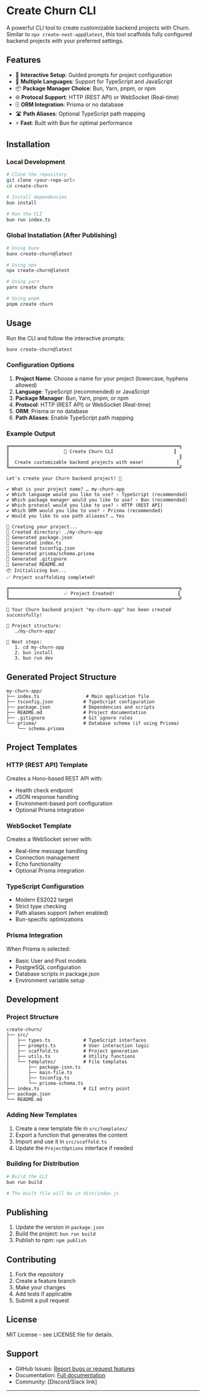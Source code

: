 # Create Churn CLI

A powerful CLI tool to create customizable backend projects with Churn. Similar to `npx create-next-app@latest`, this tool scaffolds fully configured backend projects with your preferred settings.

## Features

- 🚀 **Interactive Setup**: Guided prompts for project configuration
- 🔧 **Multiple Languages**: Support for TypeScript and JavaScript
- 📦 **Package Manager Choice**: Bun, Yarn, pnpm, or npm
- 🌐 **Protocol Support**: HTTP (REST API) or WebSocket (Real-time)
- 🗄️ **ORM Integration**: Prisma or no database
- 🛣️ **Path Aliases**: Optional TypeScript path mapping
- ⚡ **Fast**: Built with Bun for optimal performance

## Installation

### Local Development

```bash
# Clone the repository
git clone <your-repo-url>
cd create-churn

# Install dependencies
bun install

# Run the CLI
bun run index.ts
```

### Global Installation (After Publishing)

```bash
# Using bunx
bunx create-churn@latest

# Using npx
npx create-churn@latest

# Using yarn
yarn create churn

# Using pnpm
pnpm create churn
```

## Usage

Run the CLI and follow the interactive prompts:

```bash
bunx create-churn@latest
```

### Configuration Options

1. **Project Name**: Choose a name for your project (lowercase, hyphens allowed)
2. **Language**: TypeScript (recommended) or JavaScript
3. **Package Manager**: Bun, Yarn, pnpm, or npm
4. **Protocol**: HTTP (REST API) or WebSocket (Real-time)
5. **ORM**: Prisma or no database
6. **Path Aliases**: Enable TypeScript path mapping

### Example Output

```
╔══════════════════════════════════════════════════════════════╗
║                    🚀 Create Churn CLI                      ║
║                                                              ║
║  Create customizable backend projects with ease!            ║
╚══════════════════════════════════════════════════════════════╝

Let's create your Churn backend project! 🚀

✔ What is your project name? … my-churn-app
✔ Which language would you like to use? › TypeScript (recommended)
✔ Which package manager would you like to use? › Bun (recommended)
✔ Which protocol would you like to use? › HTTP (REST API)
✔ Which ORM would you like to use? › Prisma (recommended)
✔ Would you like to use path aliases? … Yes

🚀 Creating your project...
📁 Created directory: ./my-churn-app
📄 Generated package.json
📄 Generated index.ts
📄 Generated tsconfig.json
📄 Generated prisma/schema.prisma
📄 Generated .gitignore
📄 Generated README.md
📦 Initializing bun...
✅ Project scaffolding completed!

╔══════════════════════════════════════════════════════════════╗
║                    ✅ Project Created!                       ║
╚══════════════════════════════════════════════════════════════╝

🎉 Your Churn backend project "my-churn-app" has been created successfully!

📁 Project structure:
   ./my-churn-app/

🚀 Next steps:
   1. cd my-churn-app
   2. bun install
   3. bun run dev
```

## Generated Project Structure

```
my-churn-app/
├── index.ts                 # Main application file
├── tsconfig.json           # TypeScript configuration
├── package.json            # Dependencies and scripts
├── README.md               # Project documentation
├── .gitignore              # Git ignore rules
└── prisma/                 # Database schema (if using Prisma)
    └── schema.prisma
```

## Project Templates

### HTTP (REST API) Template

Creates a Hono-based REST API with:
- Health check endpoint
- JSON response handling
- Environment-based port configuration
- Optional Prisma integration

### WebSocket Template

Creates a WebSocket server with:
- Real-time message handling
- Connection management
- Echo functionality
- Optional Prisma integration

### TypeScript Configuration

- Modern ES2022 target
- Strict type checking
- Path aliases support (when enabled)
- Bun-specific optimizations

### Prisma Integration

When Prisma is selected:
- Basic User and Post models
- PostgreSQL configuration
- Database scripts in package.json
- Environment variable setup

## Development

### Project Structure

```
create-churn/
├── src/
│   ├── types.ts            # TypeScript interfaces
│   ├── prompts.ts          # User interaction logic
│   ├── scaffold.ts         # Project generation
│   ├── utils.ts            # Utility functions
│   └── templates/          # File templates
│       ├── package-json.ts
│       ├── main-file.ts
│       ├── tsconfig.ts
│       └── prisma-schema.ts
├── index.ts                # CLI entry point
├── package.json
└── README.md
```

### Adding New Templates

1. Create a new template file in `src/templates/`
2. Export a function that generates the content
3. Import and use it in `src/scaffold.ts`
4. Update the `ProjectOptions` interface if needed

### Building for Distribution

```bash
# Build the CLI
bun run build

# The built file will be in dist/index.js
```

## Publishing

1. Update the version in `package.json`
2. Build the project: `bun run build`
3. Publish to npm: `npm publish`

## Contributing

1. Fork the repository
2. Create a feature branch
3. Make your changes
4. Add tests if applicable
5. Submit a pull request

## License

MIT License - see LICENSE file for details.

## Support

- GitHub Issues: [Report bugs or request features](https://github.com/your-org/create-churn/issues)
- Documentation: [Full documentation](https://github.com/your-org/churn)
- Community: [Discord/Slack link]

---

